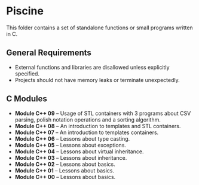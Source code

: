 # Piscine  

This folder contains a set of standalone functions or small programs written in C.

## General Requirements  

- External functions and libraries are disallowed unless explicitly specified.
- Projects should not have memory leaks or terminate unexpectedly.

## C Modules  

- **Module C++ 09** – Usage of STL containers with 3 programs about CSV parsing, polish notation operations and a sorting algorithm.
- **Module C++ 08** – An introduction to templates and STL containers.
- **Module C++ 07** – An introduction to templates containers.
- **Module C++ 06** – Lessons about type casting.
- **Module C++ 05** – Lessons about exceptions.
- **Module C++ 04** – Lessons about virtual inheritance.
- **Module C++ 03** – Lessons about inheritance.
- **Module C++ 02** – Lessons about basics.
- **Module C++ 01** – Lessons about basics.
- **Module C++ 00** – Lessons about basics.
